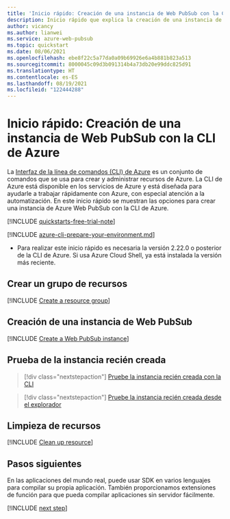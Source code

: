 ```yaml
---
title: 'Inicio rápido: Creación de una instancia de Web PubSub con la CLI de Azure'
description: Inicio rápido que explica la creación de una instancia de Web PubSub con la CLI de Azure
author: vicancy
ms.author: lianwei
ms.service: azure-web-pubsub
ms.topic: quickstart
ms.date: 08/06/2021
ms.openlocfilehash: ebe8f22c5a77da0a09b69926e6a4b881b823a513
ms.sourcegitcommit: 8000045c09d3b091314b4a73db20e99ddc825d91
ms.translationtype: HT
ms.contentlocale: es-ES
ms.lasthandoff: 08/19/2021
ms.locfileid: "122444288"
---
```

# <a name="quickstart-create-a-web-pubsub-instance-with-the-azure-cli"></a>Inicio rápido: Creación de una instancia de Web PubSub con la CLI de Azure

La [Interfaz de la línea de comandos (CLI) de Azure](/cli/azure) es un conjunto de comandos que se usa para crear y administrar recursos de Azure. La CLI de Azure está disponible en los servicios de Azure y está diseñada para ayudarle a trabajar rápidamente con Azure, con especial atención a la automatización. En este inicio rápido se muestran las opciones para crear una instancia de Azure Web PubSub con la CLI de Azure.

[!INCLUDE [quickstarts-free-trial-note](../../includes/quickstarts-free-trial-note.md)]

[!INCLUDE [azure-cli-prepare-your-environment.md](../../includes/azure-cli-prepare-your-environment.md)]

- Para realizar este inicio rápido es necesaria la versión 2.22.0 o posterior de la CLI de Azure. Si usa Azure Cloud Shell, ya está instalada la versión más reciente.

## <a name="create-a-resource-group"></a>Crear un grupo de recursos

[!INCLUDE [Create a resource group](includes/cli-rg-creation.md)]

## <a name="create-a-web-pubsub-instance"></a>Creación de una instancia de Web PubSub

[!INCLUDE [Create a Web PubSub instance](includes/cli-awps-creation.md)]

## <a name="try-the-newly-created-instance"></a>Prueba de la instancia recién creada

> [!div class="nextstepaction"]
> [Pruebe la instancia recién creada con la CLI](./quickstart-cli-try.md#play-with-the-instance)

> [!div class="nextstepaction"]
> [Pruebe la instancia recién creada desde el explorador](./quickstart-live-demo.md#try-the-instance-with-an-online-demo)

## <a name="clean-up-resources"></a>Limpieza de recursos

[!INCLUDE [Clean up resource](includes/cli-delete-resources.md)]

## <a name="next-steps"></a>Pasos siguientes

En las aplicaciones del mundo real, puede usar SDK en varios lenguajes para compilar su propia aplicación. También proporcionamos extensiones de función para que pueda compilar aplicaciones sin servidor fácilmente.

[!INCLUDE [next step](includes/include-next-step.md)]
